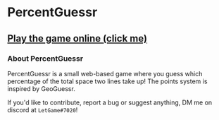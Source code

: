 # PercentGuessr
## [Play the game online (click me)](https://letgame.github.io/percentguessr)

### About PercentGuessr
PercentGuessr is a small web-based game where you guess which percentage of the total space two lines take up! The points system is inspired by GeoGuessr. 

If you'd like to contribute, report a bug or suggest anything, DM me on discord at `LetGame#7020`!